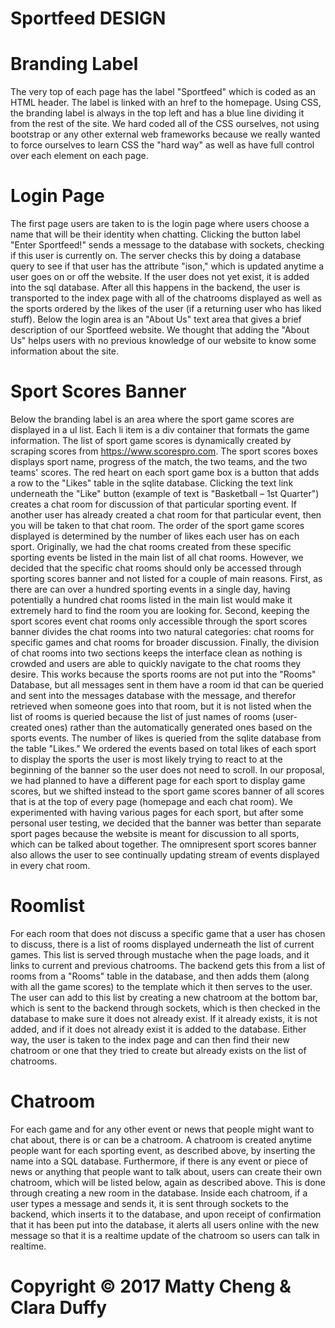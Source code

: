 # Sportfeed DESIGN

# Branding Label
The very top of each page has the label "Sportfeed" which is coded as an HTML header.  The label is linked with an href to the homepage. Using CSS, the branding label is always in the top left and has a blue line dividing it from the rest of the site.  We hard coded all of the CSS ourselves, not using bootstrap or any other external web frameworks because we really wanted to force ourselves to learn CSS the "hard way" as well as have full control over each element on each page.

# Login Page
The first page users are taken to is the login page where users choose a name that will be their identity when chatting. Clicking the button label "Enter Sportfeed!" sends a message to the database with sockets, checking if this user is currently on. The server checks this by doing a database query to see if that user has the attribute "ison," which is updated anytime a user goes on or off the website. If the user does not yet exist, it is added into the sql database. After all this happens in the backend, the user is transported to the index page with all of the chatrooms displayed as well as the sports ordered by the likes of the user (if a returning user who has liked stuff). Below the login area is an "About Us" text area that gives a brief description of our Sportfeed website. We thought that adding the "About Us" helps users with no previous knowledge of our website to know some information about the site.

# Sport Scores Banner
Below the branding label is an area where the sport game scores are displayed in a ul list.  Each li item is a div container that formats the game information.  The list of sport game scores is dynamically created by scraping scores from https://www.scorespro.com.  The sport scores boxes displays sport name, progress of the match, the two teams, and the two teams' scores.  The red heart on each sport game box is a button that adds a row to the "Likes" table in the sqlite database.  Clicking the text link underneath the "Like" button (example of text is "Basketball – 1st Quarter") creates a chat room for discussion of that particular sporting event. If another user has already created a chat room for that particular event, then you will be taken to that chat room. The order of the sport game scores displayed is determined by the number of likes each user has on each sport.  Originally, we had the chat rooms created from these specific sporting events be listed in the main list of all chat rooms.  However, we decided that the specific chat rooms should only be accessed through sporting scores banner and not listed for a couple of main reasons.  First, as there are can over a hundred sporting events in a single day, having potentially a hundred chat rooms listed in the main list would make it extremely hard to find the room you are looking for.  Second, keeping the sport scores event chat rooms only accessible through the sport scores banner divides the chat rooms into two natural categories: chat rooms for specific games and chat rooms for broader discussion. Finally, the division of chat rooms into two sections keeps the interface clean as nothing is crowded and users are able to quickly navigate to the chat rooms they desire. This works because the sports rooms are not put into the "Rooms" Database, but all messages sent in them have a room id that can be queried and sent into the messages database with the message, and therefor retrieved when someone goes into that room, but it is not listed when the list of rooms is queried because the list of just names of rooms (user-created ones) rather than the automatically generated ones based on the sports events. The number of likes is queried from the sqlite database from the table "Likes."  We ordered the events based on total likes of each sport to display the sports the user is most likely trying to react to at the beginning of the banner so the user does not need to scroll. In our proposal, we had planned to have a different page for each sport to display game scores, but we shifted instead to the sport game scores banner of all scores that is at the top of every page (homepage and each chat room).  We experimented with having various pages for each sport, but after some personal user testing, we decided that the banner was better than separate sport pages because the website is meant for discussion to all sports, which can be talked about together.  The omnipresent sport scores banner also allows the user to see continually updating stream of events displayed in every chat room.


# Roomlist
For each room that does not discuss a specific game that a user has chosen to discuss, there is a list of rooms displayed underneath the list of current games. This list is served through mustache when the page loads, and it links to current and previous chatrooms. The backend gets this from a list of rooms from a "Rooms" table in the database, and then adds them (along with all the game scores) to the template which it then serves to the user. The user can add to this list by creating a new chatroom at the bottom bar, which is sent to the backend through sockets, which is then checked in the database to make sure it does not already exist. If it already exists, it is not added, and if it does not already exist it is added to the database. Either way, the user is taken to the index page and can then find their new chatroom or one that they tried to create but already exists on the list of chatrooms.

# Chatroom
For each game and for any other event or news that people might want to chat about, there is or can be a chatroom. A chatroom is created anytime people want for each sporting event, as described above, by inserting the name into a SQL database. Furthermore, if there is any event or piece of news or anything that people want to talk about, users can create their own chatroom, which will be listed below, again as described above. This is done through creating a new room in the database. Inside each chatroom, if a user types a message and sends it, it is sent through sockets to the backend, which inserts it to the database, and upon receipt of confirmation that it has been put into the database, it alerts all users online with the new message so that it is a realtime update of the chatroom so users can talk in realtime.

# Copyright © 2017 Matty Cheng & Clara Duffy
